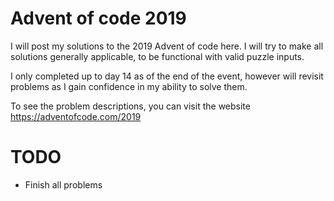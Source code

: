 # Advent of code 2019

I will post my solutions to the 2019 Advent of code here. I will try to make all solutions generally applicable, to be functional with valid puzzle inputs. 

I only completed up to day 14 as of the end of the event, however will revisit problems as I gain confidence in my ability to solve them.

To see the problem descriptions, you can visit the website https://adventofcode.com/2019



# TODO
- Finish all problems
